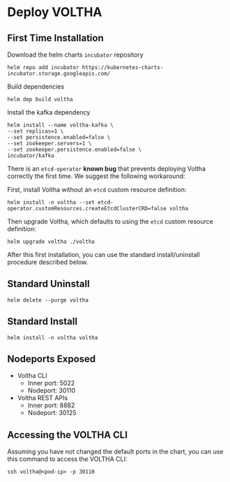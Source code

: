 # Deploy VOLTHA

## First Time Installation

Download the helm charts `incubator` repository

```shell
helm repo add incubator https://kubernetes-charts-incubator.storage.googleapis.com/
```

Build dependencies

```shell
helm dep build voltha
```

Install the kafka dependency

```shell
helm install --name voltha-kafka \
--set replicas=1 \
--set persistence.enabled=false \
--set zookeeper.servers=1 \
--set zookeeper.persistence.enabled=false \
incubator/kafka
```

There is an `etcd-operator` **known bug** that prevents deploying
Voltha correctly the first time. We suggest the following workaround:

First, install Voltha without an `etcd` custom resource definition:

```shell
helm install -n voltha --set etcd-operator.customResources.createEtcdClusterCRD=false voltha
```

Then upgrade Voltha, which defaults to using the `etcd` custom
resource definition:

```shell
helm upgrade voltha ./voltha
```

After this first installation, you can use the standard
install/uninstall procedure described below.

## Standard Uninstall

```shell
helm delete --purge voltha
```

## Standard Install

```shell
helm install -n voltha voltha
```

## Nodeports Exposed

* Voltha CLI
    * Inner port: 5022
    * Nodeport: 30110
* Voltha REST APIs
    * Inner port: 8882
    * Nodeport: 30125

## Accessing the VOLTHA CLI

Assuming you have not changed the default ports in the chart,
you can use this command to access the VOLTHA CLI:

```shell
ssh voltha@<pod-ip> -p 30110
```
